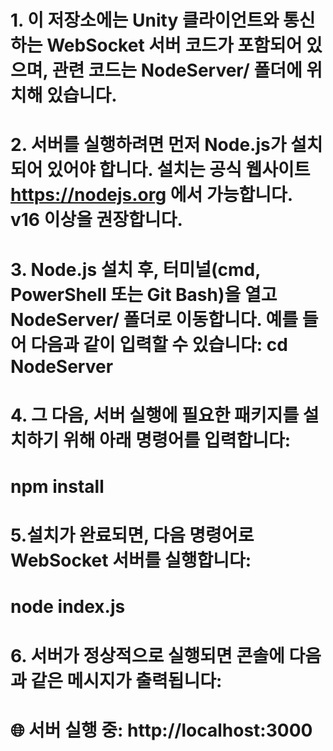 # 1. 이 저장소에는 Unity 클라이언트와 통신하는 WebSocket 서버 코드가 포함되어 있으며, 관련 코드는 NodeServer/ 폴더에 위치해 있습니다.

# 2. 서버를 실행하려면 먼저 Node.js가 설치되어 있어야 합니다. 설치는 공식 웹사이트 https://nodejs.org 에서 가능합니다. v16 이상을 권장합니다.

# 3. Node.js 설치 후, 터미널(cmd, PowerShell 또는 Git Bash)을 열고 NodeServer/ 폴더로 이동합니다. 예를 들어 다음과 같이 입력할 수 있습니다: cd NodeServer

# 4. 그 다음, 서버 실행에 필요한 패키지를 설치하기 위해 아래 명령어를 입력합니다: 
# npm install

# 5.설치가 완료되면, 다음 명령어로 WebSocket 서버를 실행합니다:
# node index.js

# 6. 서버가 정상적으로 실행되면 콘솔에 다음과 같은 메시지가 출력됩니다:
# 🌐 서버 실행 중: http://localhost:3000